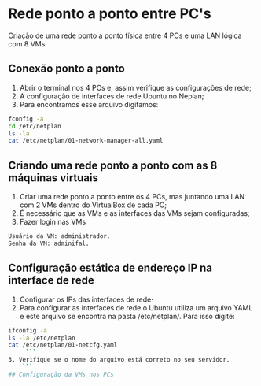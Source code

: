 <h1 align="left"> Rede ponto a ponto entre PC's</h1>

 Criação de uma rede ponto a ponto física entre 4 PCs e uma LAN lógica com 8 VMs

 ## Conexão ponto a ponto
 
1. Abrir o terminal nos 4 PCs e, assim verifique as configurações de rede;
2. A configuração de interfaces de rede Ubuntu no Neplan;
3. Para encontramos esse arquivo digitamos: 
```bash
fconfig -a
cd /etc/netplan
ls -la 
cat /etc/netplan/01-network-manager-all.yaml
   ```
## Criando uma rede ponto a ponto com as 8 máquinas virtuais
1. Criar uma rede ponto a ponto entre os 4 PCs, mas juntando uma LAN com 2 VMs dentro do VirtualBox de cada PC;
2. É necessário que as VMs e as interfaces das VMs sejam configuradas;
3. Fazer login nas VMs 
```bash
Usuário da VM: administrador.
Senha da VM: adminifal.
   ```
## Configuração estática de endereço IP na interface de rede
1. Configurar os IPs das interfaces de rede·
2. Para configurar as interfaces de rede o Ubuntu utiliza um arquivo YAML e este arquivo se encontra na pasta /etc/netplan/. Para isso digite:
```bash
ifconfig -a
ls -la /etc/netplan
cat /etc/netplan/01-netcfg.yaml
     ```
3. Verifique se o nome do arquivo está correto no seu servidor.
    ```
## Configuração da VMs nos PCs

     



